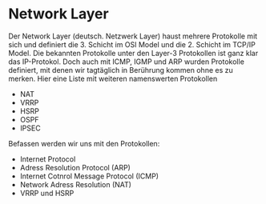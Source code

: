 # Network Layer

Der Network Layer (deutsch. Netzwerk Layer) haust mehrere Protokolle mit sich und definiert die 3. Schicht im OSI Model und die 2. Schicht im TCP/IP Model. Die bekannten Protokolle unter den Layer-3 Protokollen ist ganz klar das IP-Protokol. Doch auch mit ICMP, IGMP und ARP wurden Protokolle definiert, mit denen wir tagtäglich in Berührung kommen ohne es zu merken. Hier eine Liste mit weiteren namenswerten Protokollen

- NAT
- VRRP
- HSRP
- OSPF
- IPSEC

Befassen werden wir uns mit den Protokollen:

- Internet Protocol
- Adress Resolution Protocol (ARP)
- Internet Cotnrol Message Protocol (ICMP)
- Network Adress Resolution (NAT)
- VRRP und HSRP

